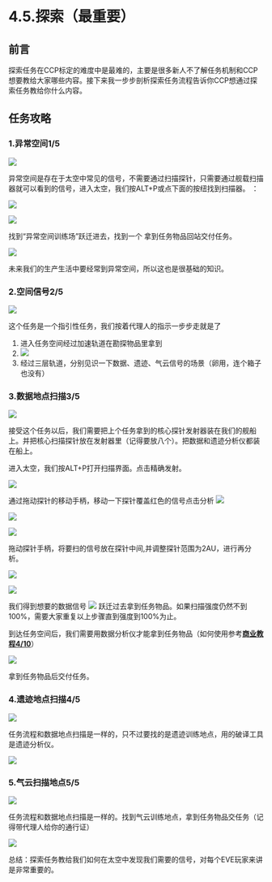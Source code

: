 # 4.5.探索（最重要）

## 前言

探索任务在CCP标定的难度中是最难的，主要是很多新人不了解任务机制和CCP想要教给大家哪些内容。接下来我一步步剖析探索任务流程告诉你CCP想通过探索任务教给你什么内容。

## 任务攻略

### 1.异常空间1/5

![](../../.gitbook/assets/0Kgy44lF65V7idVHL-ENfQ.png)

异常空间是存在于太空中常见的信号，不需要通过扫描探针，只需要通过舰载扫描器就可以看到的信号，进入太空，我们按ALT+P或点下面的按纽找到扫描器。  ：

![](../../.gitbook/assets/E3-1IZjjQjz-Tnnp-rR1VA.png)

![](../../.gitbook/assets/RcxhUsZp_oNjNkQWQ0jFhg.png)

找到“异常空间训练场”跃迁进去，找到一个  拿到任务物品回站交付任务。

![](../../.gitbook/assets/ed1mEOOx7g7XVec6LSmCMw.png)

未来我们的生产生活中要经常到异常空间，所以这也是很基础的知识。

### 2.空间信号2/5

![](../../.gitbook/assets/vXuuWv_Qvf8aW_KiAH5JwA.png)

这个任务是一个指引性任务，我们按着代理人的指示一步步走就是了

1. 进入任务空间经过加速轨道在勘探物品里拿到
2.  ![](../../.gitbook/assets/iU5VYwImd2eXjpyZ8f2zVA.png) 
3. 经过三层轨道，分别见识一下数据、遗迹、气云信号的场景（卵用，连个箱子也没有）

### 3.数据地点扫描3/5

![](../../.gitbook/assets/P3o8OQ3qaVIN9A966E5Cug.png)

接受这个任务以后，我们需要把上个任务拿到的核心探针发射器装在我们的舰船上。并把核心扫描探针放在发射器里（记得要放八个）。把数据和遗迹分析仪都装在船上。

进入太空，我们按ALT+P打开扫描界面。点击精确发射。

![](../../.gitbook/assets/Z77CWx5Gbgzqi9rzDHX3Vw.png)

通过拖动探针的移动手柄，移动一下探针覆盖红色的信号点击分析 ![](../../.gitbook/assets/ajFNA9ewHu350uu4mtWryw.png) 

![](../../.gitbook/assets/GkWOBprMhU0TN0jzNsWQ6A.png)

![](../../.gitbook/assets/R28M3jE9cZ7HtHZtgzJ8HA.png)

拖动探针手柄，将要扫的信号放在探针中间,并调整探针范围为2AU，进行再分析。

![](../../.gitbook/assets/xfmnaoMMMgI1GqtfSOHSEA.png)

![](../../.gitbook/assets/fwwU5hu2CYMmxuL91NqiEw.png)

我们得到想要的数据信号 ![](../../.gitbook/assets/S7Jao0OfB1dw6AgV2tnvag.png) 跃迁过去拿到任务物品。如果扫描强度仍然不到100%，需要大家重复以上步骤直到强度到100%为止。

到达任务空间后，我们需要用数据分析仪才能拿到任务物品（如何使用参考[**商业教程4/10**](shang-ye.md#4-shou-zhi-ping-heng-4-10)） 

![](../../.gitbook/assets/Rx93kevp1nCpHHIdj39VHA.png)

拿到任务物品后交付任务。

### 4.遗迹地点扫描4/5

![](../../.gitbook/assets/ZJnUfJjaB\_38P3FjPDkwNw.png)

任务流程和数据地点扫描是一样的，只不过要找的是遗迹训练地点，用的破译工具是遗迹分析仪。 

![](../../.gitbook/assets/HiT8Z-MXVbN0kSmsXMrgnw.png)

### 5.气云扫描地点5/5

![](../../.gitbook/assets/UlejnyFcwyaamMy0Se6-Dg.png)

任务流程和数据地点扫描是一样的。找到气云训练地点，拿到任务物品交任务（记得带代理人给你的通行证） 

![](../../.gitbook/assets/5\_C0BgTegGnlVGyXekWTCQ.png)

总结：探索任务教给我们如何在太空中发现我们需要的信号，对每个EVE玩家来讲是非常重要的。
